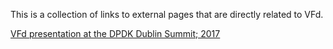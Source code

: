 This is a collection of links to external pages that are directly related to VFd.

[VFd presentation at the DPDK Dublin Summit; 2017](https://dpdksummit.com/Archive/pdf/2017Userspace/DPDK-Userspace2017-Day2-3-VFd.pdf)